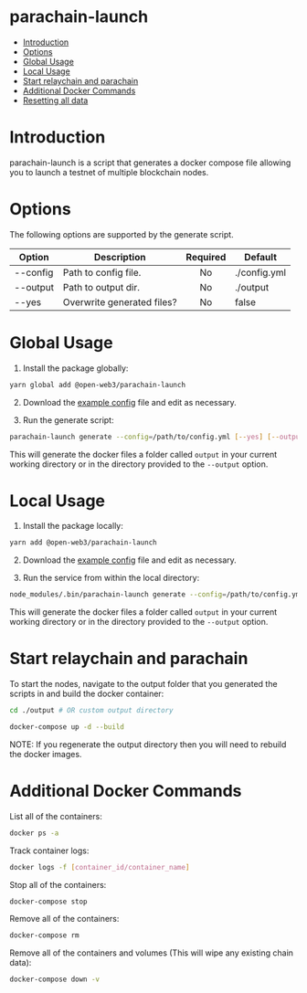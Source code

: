 # parachain-launch

- [Introduction](#introduction)
- [Options](#options)
- [Global Usage](#global-usage)
- [Local Usage](#local-usage)
- [Start relaychain and parachain](#start-relaychain-and-parachain)
- [Additional Docker Commands](#additional-docker-commands)
- [Resetting all data](#resetting-all-data)

# Introduction

parachain-launch is a script that generates a docker compose file allowing you to launch a testnet of multiple blockchain nodes.

# Options

The following options are supported by the generate script.

| Option        | Description                |Required            | Default      |
| ------------- |----------------------------|:------------------:|--------------|
| --config      | Path to config file.       | No                 | ./config.yml |
| --output      | Path to output dir.        | No                 | ./output     |
| --yes         | Overwrite generated files? | No                 | false        |

# Global Usage

1. Install the package globally:

```sh
yarn global add @open-web3/parachain-launch
```

2. Download the [example config](https://github.com/open-web3-stack/parachain-launch/blob/master/config.yml) file and edit as necessary.

3. Run the generate script:

```sh
parachain-launch generate --config=/path/to/config.yml [--yes] [--output=/path/to/output]
```

This will generate the docker files a folder called `output` in your current working directory or in the directory provided to the `--output` option.

# Local Usage

1. Install the package locally:

```sh
yarn add @open-web3/parachain-launch
```

2. Download the [example config](https://github.com/open-web3-stack/parachain-launch/blob/master/config.yml) file and edit as necessary.

3. Run the service from within the local directory:

```sh
node_modules/.bin/parachain-launch generate --config=/path/to/config.yml [--yes] [--output=/path/to/output]
```

This will generate the docker files a folder called `output` in your current working directory or in the directory provided to the `--output` option.

# Start relaychain and parachain

To start the nodes, navigate to the output folder that you generated the scripts in and build the docker container:

```sh
cd ./output # OR custom output directory

docker-compose up -d --build
```

NOTE: If you regenerate the output directory then you will need to rebuild the docker images.

# Additional Docker Commands

List all of the containers:

```sh
docker ps -a
```

Track container logs:

```sh
docker logs -f [container_id/container_name]
```

Stop all of the containers:

```sh
docker-compose stop
```

Remove all of the containers:

```sh
docker-compose rm
```

Remove all of the containers and volumes (This will wipe any existing chain data):

```sh
docker-compose down -v
```
